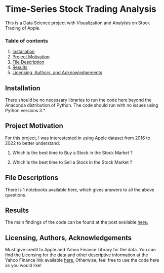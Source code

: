 # Time-Series Stock Trading Analysis

This is a Data Science project with Visualization and Analyisis on Stock Trading of Apple.

### Table of contents

1. [Installation](https://github.com/poojapatel26/Time-Series-Stock-Price-Prediction/edit/main/README.md#installation)
2. [Project Motivation](https://github.com/poojapatel26/Time-Series-Stock-Price-Prediction/edit/main/README.md#project-motivation)
3. [File Description](https://github.com/poojapatel26/Time-Series-Stock-Price-Prediction/edit/main/README.md#file-descriptions)
4. [Results](https://github.com/poojapatel26/Time-Series-Stock-Price-Prediction/edit/main/README.md#results)
5. [Licensing, Authors, and Acknowledgements](https://github.com/poojapatel26/Time-Series-Stock-Price-Prediction/edit/main/README.md#licensing-authors-acknowledgements)


## Installation

There should be no necessary libraries to run the code here beyond the Anaconda distribution of Python. The code should run with no issues using Python versions 3.*.

## Project Motivation
For this project, I was interestested in using Apple dataset from 2016 to 2022 to better understand:

1. Which is the best time to Buy a Stock in the Stock Market ?

2. Which is the best time to Sell a Stock in the Stock Market ?


## File Descriptions
There is 1 notebooks available here, which gives answers to all the above questions.

## Results
The main findings of the code can be found at the post available [here.](https://medium.com/@poojapatel26/time-series-analysis-of-stock-price-3b79069a12b4)

## Licensing, Authors, Acknowledgements
Must give credit to Apple and Yahoo Finance Library for the data. You can find the Licensing for the data and other descriptive information at the Yahoo Finance link available [here.](https://pypi.org/project/yfinance/) Otherwise, feel free to use the code here as you would like!
